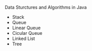 Data Sturctures and Algorithms in Java

  * Stack
  * Queue
   * Linear Queue
   * Cicular Queue
  * Linked List
  * Tree
